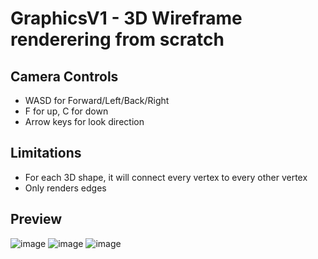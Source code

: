 # GraphicsV1 - 3D Wireframe renderering from scratch

## Camera Controls
- WASD for Forward/Left/Back/Right
- F for up, C for down
- Arrow keys for look direction

## Limitations
- For each 3D shape, it will connect every vertex to every other vertex
- Only renders edges

## Preview
![image](https://user-images.githubusercontent.com/94257019/211234204-1b8a87b6-889a-47b4-a0ee-2d33b08d522d.png)
![image](https://user-images.githubusercontent.com/94257019/211233128-f2ea7cd3-d65d-4e04-93ba-7b8b5a173bb5.png)
![image](https://user-images.githubusercontent.com/94257019/211233152-0cc8558a-7ec3-438a-ac50-a5ac181f3cfd.png)

